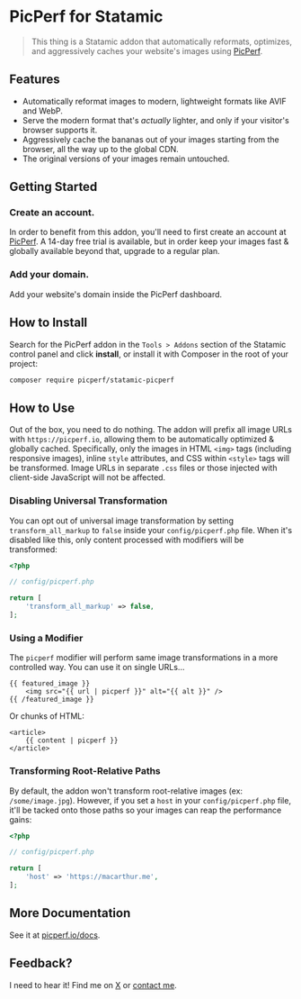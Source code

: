 # PicPerf for Statamic

> This thing is a Statamic addon that automatically reformats, optimizes, and aggressively caches your website's images using [PicPerf](https://picperf.io).

## Features

- Automatically reformat images to modern, lightweight formats like AVIF and WebP.
- Serve the modern format that's _actually_ lighter, and only if your visitor's browser supports it.
- Aggressively cache the bananas out of your images starting from the browser, all the way up to the global CDN.
- The original versions of your images remain untouched.

## Getting Started

### Create an account.

In order to benefit from this addon, you'll need to first create an account at [PicPerf](https://picperf.io). A 14-day free trial is available, but in order keep your images fast & globally available beyond that, upgrade to a regular plan.

### Add your domain.

Add your website's domain inside the PicPerf dashboard.

## How to Install

Search for the PicPerf addon in the `Tools > Addons` section of the Statamic control panel and click **install**, or install it with Composer in the root of your project:

```bash
composer require picperf/statamic-picperf
```

## How to Use

Out of the box, you need to do nothing. The addon will prefix all image URLs with `https://picperf.io`, allowing them to be automatically optimized & globally cached. Specifically, only the images in HTML `<img>` tags (including responsive images), inline `style` attributes, and CSS within `<style>` tags will be transformed. Image URLs in separate `.css` files or those injected with client-side JavaScript will not be affected.

### Disabling Universal Transformation

You can opt out of universal image transformation by setting `transform_all_markup` to `false` inside your `config/picperf.php` file. When it's disabled like this, only content processed with modifiers will be transformed:

```php
<?php

// config/picperf.php

return [
    'transform_all_markup' => false,
];
```

### Using a Modifier

The `picperf` modifier will perform same image transformations in a more controlled way. You can use it on single URLs...

```
{{ featured_image }}
    <img src="{{ url | picperf }}" alt="{{ alt }}" />
{{ /featured_image }}
```

Or chunks of HTML:

```
<article>
    {{ content | picperf }}
</article>
```

### Transforming Root-Relative Paths

By default, the addon won't transform root-relative images (ex: `/some/image.jpg`). However, if you set a `host` in your `config/picperf.php` file, it'll be tacked onto those paths so your images can reap the performance gains:

```php
<?php

// config/picperf.php

return [
    'host' => 'https://macarthur.me',
];
```

## More Documentation

See it at [picperf.io/docs](https://picperf.io/docs).

## Feedback?

I need to hear it! Find me on [X](https://x.com/amacarthur) or [contact me](https://macarthur.me/contact/).
